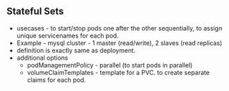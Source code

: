 ## Stateful Sets
* usecases -  to start/stop pods one after the other sequentially, to assign unique servicenames for each pod.
* Example - mysql cluster - 1 master (read/write), 2 slaves (read replicas)
* definition is exactly same as deployment.
* additional options
  * podManagementPolicy - parallel (to start pods in parallel)
  * volumeClaimTemplates - template for a PVC. to create separate claims for each pod.